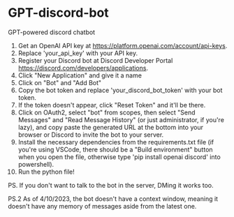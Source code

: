 # GPT-discord-bot
GPT-powered discord chatbot

1. Get an OpenAI API key at https://platform.openai.com/account/api-keys.
2. Replace 'your_api_key' with your API key.
3. Register your Discord bot at Discord Developer Portal https://discord.com/developers/applications.
4.  Click "New Application" and give it a name
5.  Click on "Bot" and "Add Bot"
6.  Copy the bot token and replace 'your_discord_bot_token' with your bot token.
7.    If the token doesn't appear, click "Reset Token" and it'll be there.
8.  Click on OAuth2, select "bot" from scopes, then select "Send Messages" and "Read Message History" (or just administrator, if you're lazy), and copy paste the generated URL at the bottom into your browser or Discord to invite the bot to your server.
9. Install the necessary dependencies from the requirements.txt file (if you're using VSCode, there should be a "Build environment" button when you open the file, otherwise type 'pip install openai discord' into powershell).
10. Run the python file!

PS. If you don't want to talk to the bot in the server, DMing it works too.

PS.2 As of 4/10/2023, the bot doesn't have a context window, meaning it doesn't have any memory of messages aside from the latest one.
